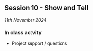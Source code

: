 ## Session 10 - Show and Tell

*11th November 2024*
<!--
1. Introduction to [A4](/41934/Assignments/A4)
1. Introduction to [A5](/41934/Assignments/A5)
2. ___ [Node-RED]
-->
### In class actvity
* Project support / questions



<!--
## Session 10 - Node-RED

*11th November 2024*

1. Introduction to [A4](/41934/Assignments/A4)
1. Introduction to [A5](/41934/Assignments/A5)
2. ___ [Node-RED]

### In class actvity
* Project support / questions
* [Node-RED] exercise

[Node-RED]: /41934/Concepts/NodeRed
-->
